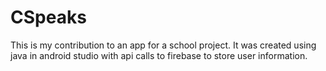 # CSpeaks
This is my contribution to an app for a school project. 
It was created using java in android studio with api calls to firebase to store user information.
